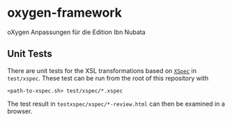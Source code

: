 # oxygen-framework

oXygen Anpassungen für die Edition Ibn Nubata


## Unit Tests

There are unit tests for the XSL transformations based on
[`XSpec`](https://github.com/xspec/xspec) in `test/xspec`. These test
can be run from the root of this repository with

	<path-to-xspec.sh> test/xspec/*.xspec

The test result in `testxspec/xspec/*-review.html` can then be
examined in a browser.
